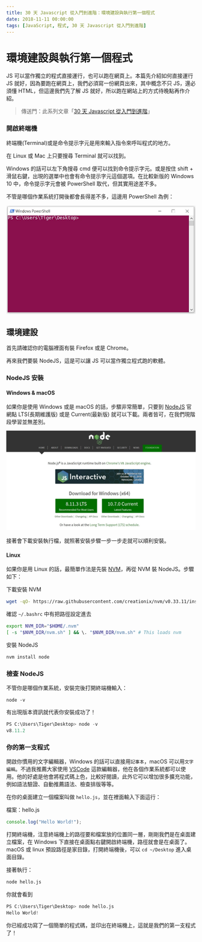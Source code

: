 ```yaml
---
title: 30 天 Javascript 從入門到進階：環境建設與執行第一個程式
date: 2018-11-11 00:00:00
tags: [JavaScript, 程式, 30 天 Javascript 從入門到進階]
---
```


# 環境建設與執行第一個程式

JS 可以當作獨立的程式直接運行，也可以跑在網頁上。本篇先介紹如何直接運行 JS 就好，因為要跑在網頁上，我們必須寫一份網頁出來，其中概念不只 JS，還必須懂 HTML，但這邊我們先了解 JS 就好，所以跑在網站上的方式待晚點再作介紹。
<!-- more -->
> 傳送門：此系列文章「[30 天 Javascript 從入門到進階](/post/2018/11/master_js/table/)」

### 開啟終端機

終端機(Terminal)或是命令提示字元是用來輸入指令來呼叫程式的地方。

在 Linux 或 Mac 上只要搜尋 Terminal 就可以找到。

Windows 的話可以左下角搜尋 cmd 便可以找到命令提示字元。或是按住 shift + 滑鼠右鍵，出現的選單中也會有命令提示字元這個選項。在比較新版的 Windows 10 中，命令提示字元會被 PowerShell 取代，但其實用途差不多。

不管是哪個作業系統打開後都會長得差不多，這邊用 PowerShell 為例：

![powershell](/img/powershell.JPG)

## 環境建設

首先請確認你的電腦裡面有裝 Firefox 或是 Chrome。

再來我們要裝 NodeJS，這是可以讓 JS 可以當作獨立程式跑的軟體。

### NodeJS 安裝

#### Windows & macOS

如果你是使用 Windows 或是 macOS 的話，步驟非常簡單，只要到 [NodeJS](https://nodejs.org/en/) 官網點 LTS(長期維護版) 或是 Current(最新版) 就可以下載。兩者皆可，在我們現階段學習並無差別。

![Node JS Home](/img/nodejs_home.JPG)

接著會下載安裝執行檔，就照著安裝步驟一步一步走就可以順利安裝。

#### Linux

如果你是用 Linux 的話，最簡單作法是先裝 [NVM](https://github.com/creationix/nvm)，再從 NVM 裝 NodeJS。步驟如下：

下載安裝 NVM

```sh
wget -qO- https://raw.githubusercontent.com/creationix/nvm/v0.33.11/install.sh | bash
```

確認 `~/.bashrc` 中有把路徑設定進去

```sh
export NVM_DIR="$HOME/.nvm"
[ -s "$NVM_DIR/nvm.sh" ] && \. "$NVM_DIR/nvm.sh" # This loads nvm
```

安裝 NodeJS

```sh
nvm install node
```

### 檢查 NodeJS

不管你是哪個作業系統，安裝完後打開終端機輸入：

```
node -v 
```

有出現版本資訊就代表你安裝成功了！

```py
PS C:\Users\Tiger\Desktop> node -v
v8.11.2
```

### 你的第一支程式

開啟你慣用的文字編輯器，Windows 的話可以直接用`記事本`，macOS 可以用`文字編輯`。不過我推薦大家使用 [VSCode](https://code.visualstudio.com/) 這款編輯器，他在各個作業系統都可以使用。他的好處是他會將程式碼上色，比較好閱讀，此外它可以增加很多擴充功能，例如語法驗證、自動推薦語法、檢查排版等等。

在你的桌面建立一個檔案叫做 `hello.js`，並在裡面輸入下面這行：

檔案：hello.js

```js
console.log("Hello World!");
```

打開終端機，注意終端機上的路徑要和檔案放的位置同一層，剛剛我們是在桌面建立檔案，在 Windows 下直接在桌面點右鍵開啟終端機，路徑就會是在桌面了。 macOS 或 linux 預設路徑是家目錄，打開終端機後，可以 `cd ~/Desktop` 進入桌面目錄。

接著執行：

```sh
node hello.js
```

你就會看到

```py
PS C:\Users\Tiger\Desktop> node hello.js
Hello World!
```

你已經成功寫了一個簡單的程式碼，並印出在終端機上，這就是我們的第一支程式了！
